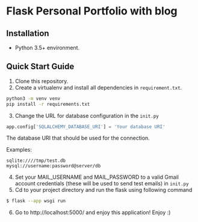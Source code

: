 # Flask Personal Portfolio with blog

## Installation
- Python 3.5+ environment.

## Quick Start Guide
1. Clone this repository.
2. Create a virtualenv and install all dependencies in `requirement.txt`. 
```bash
python3 -m venv venv 
pip install -r requirements.txt
```
3. Change the URL for database configuration in the `init.py`
```python
app.config['SQLALCHEMY_DATABASE_URI'] = 'Your database URI'
```
The database URI that should be used for the connection. 

Examples:
```
sqlite:////tmp/test.db
mysql://username:password@server/db
```

4. Set your MAIL_USERNAME and MAIL_PASSWORD to a valid Gmail account credentials (these will be used to send test emails) in `init.py`
5. Cd to your project directory and run the flask using following command 
```bash
$ flask --app wsgi run
```
6. Go to http://localhost:5000/ and enjoy this application! Enjoy :)


